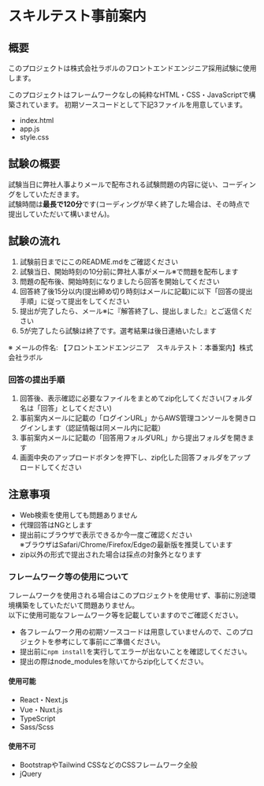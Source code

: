 # スキルテスト事前案内

## 概要
このプロジェクトは株式会社ラボルのフロントエンドエンジニア採用試験に使用します。

このプロジェクトはフレームワークなしの純粋なHTML・CSS・JavaScriptで構築されています。
初期ソースコードとして下記3ファイルを用意しています。
- index.html
- app.js
- style.css

## 試験の概要
試験当日に弊社人事よりメールで配布される試験問題の内容に従い、コーディングをしていただきます。  
試験時間は**最長で120分**です(コーディングが早く終了した場合は、その時点で提出していただいて構いません)。

## 試験の流れ
1. 試験前日までにこのREADME.mdをご確認ください
2. 試験当日、開始時刻の10分前に弊社人事がメール※で問題を配布します
3. 問題の配布後、開始時刻になりましたら回答を開始してください
4. 回答終了後15分以内(提出締め切り時刻はメールに記載)に以下「回答の提出手順」に従って提出をしてください
5. 提出が完了したら、メール※に『解答終了し、提出しました』とご返信ください
6. 5が完了したら試験は終了です。選考結果は後日連絡いたします

※ メールの件名: 【フロントエンドエンジニア　スキルテスト：本番案内】株式会社ラボル

### 回答の提出手順
1. 回答後、表示確認に必要なファイルをまとめてzip化してください(フォルダ名は「回答」としてください)
2. 事前案内メールに記載の「ログインURL」からAWS管理コンソールを開きログインします（認証情報は同メール内に記載）
3. 事前案内メールに記載の「回答用フォルダURL」から提出フォルダを開きます
4. 画面中央のアップロードボタンを押下し、zip化した回答フォルダをアップロードしてください

## 注意事項
- Web検索を使用しても問題ありません
- 代理回答はNGとします
- 提出前にブラウザで表示できるか今一度ご確認ください  
※ブラウザはSafari/Chrome/Firefox/Edgeの最新版を推奨しています
- zip以外の形式で提出された場合は採点の対象外となります

### フレームワーク等の使用について
フレームワークを使用される場合はこのプロジェクトを使用せず、事前に別途環境構築をしていただいて問題ありません。  
以下に使用可能なフレームワーク等を記載していますのでご確認ください。

- 各フレームワーク用の初期ソースコードは用意していませんので、このプロジェクトを参考にして事前にご準備ください。  
- 提出前に`npm install`を実行してエラーが出ないことを確認してください。
- 提出の際はnode_modulesを除いてからzip化してください。

#### 使用可能
- React・Next.js
- Vue・Nuxt.js
- TypeScript
- Sass/Scss

#### 使用不可
- BootstrapやTailwind CSSなどのCSSフレームワーク全般
- jQuery